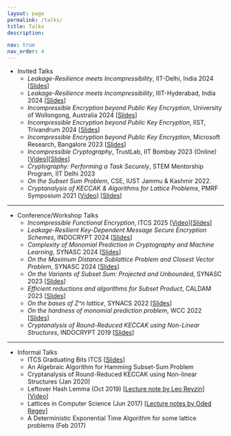 ```yaml
---
layout: page
permalink: /talks/
title: Talks
description: 

nav: true
nav_order: 4
---
```


* Invited Talks
    * _Leakage-Resilience meets Incompressibility_, IIT-Delhi, India 2024 [<a href='../assets/pdf/slides/Leakage-Incompressible.pdf'>Slides</a>]
    * _Leakage-Resilience meets Incompressibility_, IIIT-Hyderabad, India 2024 [<a href='../assets/pdf/slides/Leakage-Incompressible.pdf'>Slides</a>]
    * _Incompressible Encryption beyond Public Key Encryption_, University of Wollongong, Australia 2024 [<a href='../assets/pdf/slides/Main-Incompressible_Encryption.pdf'>Slides</a>]
    * _Incompressible Encryption beyond Public Key Encryption_, IIST, Trivandrum 2024 [<a href='../assets/pdf/slides/Main-Incompressible_Encryption.pdf'>Slides</a>]   
    * _Incompressible Encryption beyond Public Key Encryption_, Microsoft Research, Bangalore 2023 [<a href='../assets/pdf/slides/Main-Incompressible_Encryption.pdf'>Slides</a>]  
    * _Incompressible Cryptography_, TrustLab, IIT Bombay 2023 (Online) [<a href='https://youtu.be/k2pbL3cd9f8?list=PLeHhvTGj_0A-1pM3KQEn5MwyvPG0lmb9d'>Video</a>][<a href='../assets/pdf/slides/Incompressible Encryption.pdf'>Slides</a>]
    * _Cryptography: Performing a Task Securely_, STEM Mentorship Program, IIT Delhi 2023 	
    * _On the Subset Sum Problem_, CSE, IUST Jammu & Kashmir 2022.
    * _Cryptanalysis of KECCAK & Algorithms for Lattice Problems_, PMRF Symposium 2021 [<a href="https://youtu.be/5l_gCF5caNg">Video</a>] [<a href='../assets/pdf/slides/PMRF Symposium 2022.pdf'>Slides</a>]


---

* Conference/Workshop Talks
    * _Incompressible Functional Encryption_, ITCS 2025 [<a href='https://youtu.be/Kpc0q8SE3OA?list=PLeHhvTGj_0A90DKvYgkSKQwy4UAByJ6va'>Video</a>][<a href='../assets/pdf/slides/ITCS 2025.pdf'>Slides</a>]
    * _Leakage-Resilient Key-Dependent Message Secure Encryption Schemes_, INDOCRYPT 2024 [<a href='../assets/pdf/slides/INDOCRYPT 2024.pdf'>Slides</a>]
    * _Complexity of Monomial Prediction in Cryptography and Machine Learning_, SYNASC 2024 [<a href='../assets/pdf/slides/SYNASC 2024(1).pdf'>Slides</a>]
    * _On the Maximum Distance Sublattice Problem and Closest Vector Problem_, SYNASC 2024 [<a href='../assets/pdf/slides/SYNASC 2024.pdf'>Slides</a>]
    * _On the Variants of Subset Sum: Projected and Unbounded_, SYNASC 2023 [<a href='../assets/pdf/slides/SYNASC2023.pdf'>Slides</a>]
    * _Efficient reductions and algorithms for Subset Product_, CALDAM 2023 [<a href='../assets/pdf/slides/CALDAM2023.pdf'>Slides</a>]
    * _On the bases of Z^n lattice_, SYNACS 2022 [<a href='../assets/pdf/slides/SYNASC 2022.pdf'>Slides</a>]
    * _On the hardness of monomial prediction problem_, WCC 2022 [<a href='../assets/pdf/slides/WCC 2022.pdf'>Slides</a>]
    * _Cryptanalysis of Round-Reduced KECCAK using Non-Linear Structures_, INDOCRYPT 2019 [<a href='../assets/pdf/slides/INDOCRYPT_2019.pdf'>Slides</a>]


---

* Informal Talks
    * ITCS Graduating Bits ITCS [<a href='../assets/pdf/slides/ITCS Graduating Bits.pdf'>Slides</a>]
    * An Algebraic Algorithm for Hamming Subset-Sum Problem
    * Cryptanalysis of Round-Reduced KECCAK using Non-linear Structures (Jan 2020) 
    * Leftover Hash Lemma (Oct 2019) [<a href='https://www.cs.bu.edu/~reyzin/teaching/s11cs937/notes-leo-1.pdf'>Lecture note by Leo Reyzin</a>][<a href='https://youtu.be/AsUUVQmp2Kc?list=PLeHhvTGj_0A-1pM3KQEn5MwyvPG0lmb9d'>Video</a>]
    * Lattices in Computer Science (Jun 2017) [<a href='https://cims.nyu.edu/~regev/teaching/lattices_fall_2009/'>Lecture notes by Oded Regev</a>]
    * A Deterministic Exponential Time Algorithm for some lattice problems (Feb 2017)
